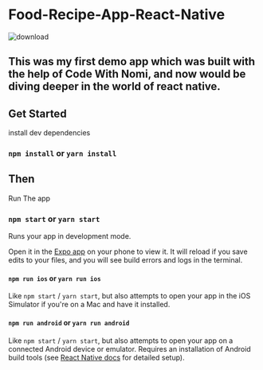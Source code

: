 # Food-Recipe-App-React-Native

![download](https://github.com/animesh30-dev/react-native-food-delivery-app/assets/146109979/84c2d324-004c-4362-9de5-acdd0662cc09)
 
## This was my first demo app which was built with the help of Code With Nomi, and now would be diving deeper in the world of react native.    

## Get Started

install dev dependencies

### `npm install` or `yarn install`

## Then

Run The app

### `npm start` or `yarn start`

Runs your app in development mode.

Open it in the [Expo app](https://expo.io) on your phone to view it. It will reload if you save edits to your files, and you will see build errors and logs in the terminal.

#### `npm run ios` or `yarn run ios`

Like `npm start` / `yarn start`, but also attempts to open your app in the iOS Simulator if you're on a Mac and have it installed.

#### `npm run android` or `yarn run android`

Like `npm start` / `yarn start`, but also attempts to open your app on a connected Android device or emulator. Requires an installation of Android build tools (see [React Native docs](https://facebook.github.io/react-native/docs/getting-started.html) for detailed setup).

<br />






